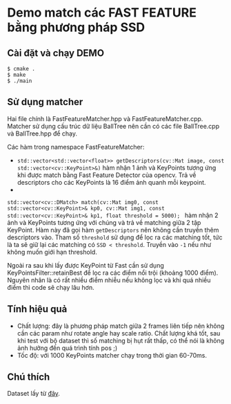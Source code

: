 # Demo match các FAST FEATURE bằng phương pháp SSD

## Cài đặt và chạy DEMO
    $ cmake .
    $ make
    $ ./main

## Sử dụng matcher
Hai file chính là FastFeatureMatcher.hpp và FastFeatureMatcher.cpp.
Matcher sử dụng cấu trúc dữ liệu BallTree nên cần có các file BallTree.cpp và BallTree.hpp để chạy.

Các hàm trong namespace FastFeatureMatcher:
- `std::vector<std::vector<float>> getDescriptors(cv::Mat image, const std::vector<cv::KeyPoint>&)` hàm nhận 1 ảnh và KeyPoints tương ứng khi được match bằng Fast Feature Detector của opencv. Trả về descriptors cho các KeyPoints là 16 điểm ảnh quanh mỗi keypoint.
-
`std::vector<cv::DMatch> match(cv::Mat img0, const std::vector<cv::KeyPoint>& kp0, cv::Mat img1, const std::vector<cv::KeyPoint>& kp1, float threshold = 5000);
`
hàm nhận 2 ảnh và KeyPoints tương ứng với chúng và trả về matching giữa 2 tập KeyPoint. Hàm này đã
gọi hàm `getDescriptors` nên không cần truyền thêm descriptors vào. Tham số `threshold` sử dụng để lọc
ra các matching tốt, tức là ta sẽ giữ lại các matching có `SSD < threshold`. Truyền vào `-1` nếu như
không muốn giới hạn threshold.

Ngoài ra sau khi lấy được KeyPoint từ Fast cần sử dụng KeyPointsFilter::retainBest để lọc ra các điểm nổi trội (khoảng 1000 điểm).
Nguyên nhân là có rất nhiều điểm nhiễu nếu không lọc và khi quá nhiều điểm thì code sẽ chạy lâu hơn.

## Tính hiệu quả
- Chất lượng: đây là phương pháp match giữa 2 frames liên tiếp nên không cần các param như rotate angle hay scale ratio.
Chất lượng khá tốt, sau khi test với bộ dataset thì số matching bị hụt rất thấp, có thể nói là không ảnh hưởng đến quá trình tính pos ;)
- Tốc độ: với 1000 KeyPoints matcher chạy trong thời gian 60-70ms.

## Chú thích
Dataset lấy từ [đây](https://tev.fbk.eu/technologies/collaborative-3d-reconstruction-with-smartphones).
